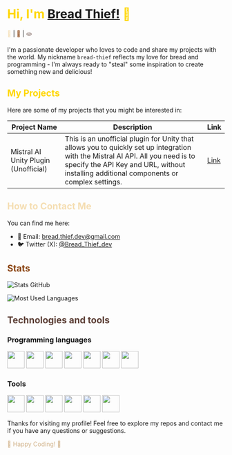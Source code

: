 # <span style="color: #FFD700;">Hi, I'm [Bread Thief!](https://github.com/bread-thief) 👋</span>

<span style="color: #F5DEB3;">🍞</span> | <span style="color: #8B4513;">🥖</span> | <span style="color: #5D4037;">🫓</span>

I'm a passionate developer who loves to code and share my projects with the world. My nickname `bread-thief` reflects my love for bread and programming - I'm always ready to "steal" some inspiration to create something new and delicious!

## <span style="color: #FFD700;">My Projects</span>

Here are some of my projects that you might be interested in:

| Project Name | Description | Link |
|----------|----------|--------|
| Mistral AI Unity Plugin (Unofficial) | This is an unofficial plugin for Unity that allows you to quickly set up integration with the Mistral AI API. All you need is to specify the API Key and URL, without installing additional components or complex settings. | [Link]([https://github.com/bread-thief/AwesomeApp](https://github.com/bread-thief/Mistral-AI-Unity-Plugin-Unofficial)) |

## <span style="color: #F5DEB3;">How to Contact Me</span>

You can find me here:

- 📧 Email: bread.thief.dev@gmail.com
- 🐦 Twitter (X): [@Bread_Thief_dev](https://twitter.com/Bread_Thief_dev)

## <span style="color: #8B4513;">Stats</span>

![Stats GitHub](https://github-readme-stats.vercel.app/api?username=bread-thief&show_icons=true&bg_color=000000&text_color=FF8400&title_color=FF8400&icon_color=F5DEB3)

![Most Used Languages](https://github-readme-stats.vercel.app/api/top-langs/?username=bread-thief&layout=compact&bg_color=000000&text_color=FF8400&title_color=FF8400)

## <span style="color: #5D4037;">Technologies and tools</span>

### Programming languages
<img src="https://cdn.jsdelivr.net/gh/devicons/devicon/icons/c/c-original.svg" width="40" height="40"/>  <img src="https://cdn.jsdelivr.net/gh/devicons/devicon/icons/cplusplus/cplusplus-original.svg" width="40" height="40"/>  <img src="https://cdn.jsdelivr.net/gh/devicons/devicon/icons/csharp/csharp-original.svg" width="40" height="40"/>  <img src="https://cdn.jsdelivr.net/gh/devicons/devicon/icons/java/java-original.svg" width="40" height="40"/>  <img src="https://cdn.jsdelivr.net/gh/devicons/devicon/icons/python/python-original.svg" width="40" height="40"/>  <img src="https://cdn.jsdelivr.net/gh/devicons/devicon/icons/javascript/javascript-original.svg" width="40" height="40"/>  <img src="https://cdn.jsdelivr.net/gh/devicons/devicon/icons/html5/html5-original.svg" width="40" height="40"/>  
### Tools
<img src="https://cdn.jsdelivr.net/gh/devicons/devicon/icons/visualstudio/visualstudio-plain.svg" width="40" height="40"/>  <img src="https://cdn.jsdelivr.net/gh/devicons/devicon/icons/vscode/vscode-original.svg" width="40" height="40"/>  <img src="https://cdn.jsdelivr.net/gh/devicons/devicon/icons/photoshop/photoshop-plain.svg" width="40" height="40"/>  <img src="https://cdn.jsdelivr.net/gh/devicons/devicon/icons/jetbrains/jetbrains-original.svg" width="40" height="40"/>  <img src="https://cdn.jsdelivr.net/gh/devicons/devicon/icons/blender/blender-original.svg" width="40" height="40"/>  <img src="https://cdn.jsdelivr.net/gh/devicons/devicon/icons/unity/unity-original.svg" width="40" height="40"/>  

Thanks for visiting my profile! Feel free to explore my repos and contact me if you have any questions or suggestions.

<span style="color: #D2B48C;">🍞 Happy Coding! 🍞</span>
